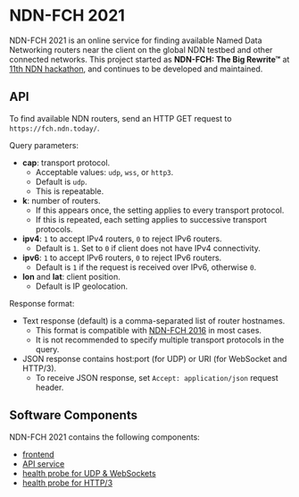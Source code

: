 # NDN-FCH 2021

NDN-FCH 2021 is an online service for finding available Named Data Networking routers near the client on the global NDN testbed and other connected networks.
This project started as **NDN-FCH: The Big Rewrite™** at [11th NDN hackathon](https://11th-ndn-hackathon.named-data.net), and continues to be developed and maintained.

## API

To find available NDN routers, send an HTTP GET request to `https://fch.ndn.today/`.

Query parameters:

* **cap**: transport protocol.
  * Acceptable values: `udp`, `wss`, or `http3`.
  * Default is `udp`.
  * This is repeatable.
* **k**: number of routers.
  * If this appears once, the setting applies to every transport protocol.
  * If this is repeated, each setting applies to successive transport protocols.
* **ipv4**: `1` to accept IPv4 routers, `0` to reject IPv6 routers.
  * Default is `1`. Set to `0` if client does not have IPv4 connectivity.
* **ipv6**: `1` to accept IPv6 routers, `0` to reject IPv6 routers.
  * Default is `1` if the request is received over IPv6, otherwise `0`.
* **lon** and **lat**: client position.
  * Default is IP geolocation.

Response format:

* Text response (default) is a comma-separated list of router hostnames.
  * This format is compatible with [NDN-FCH 2016](https://github.com/named-data/ndn-fch) in most cases.
  * It is not recommended to specify multiple transport protocols in the query.
* JSON response contains host:port (for UDP) or URI (for WebSocket and HTTP/3).
  * To receive JSON response, set `Accept: application/json` request header.

## Software Components

NDN-FCH 2021 contains the following components:

* [frontend](https://github.com/11th-ndn-hackathon/ndn-fch-worker)
* [API service](https://github.com/11th-ndn-hackathon/ndn-fch)
* [health probe for UDP & WebSockets](https://github.com/11th-ndn-hackathon/ndn-fch-health)
* [health probe for HTTP/3](https://github.com/yoursunny/NDN-QUIC-gateway)

